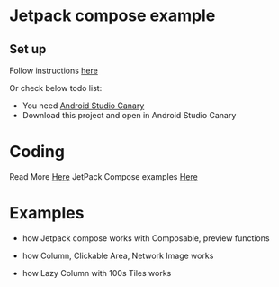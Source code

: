 # Jetpack compose example


## Set up

Follow instructions [here](https://developer.android.com/jetpack/compose/setup)

Or check below todo list:
 * You need [Android Studio Canary](https://developer.android.com/studio/preview) 
 * Download this project and open in Android Studio Canary
 
 # Coding
 
 Read More [Here](https://developer.android.com/courses/pathways/compose)
 JetPack Compose examples [Here](https://github.com/android/compose-samples)
 
 # Examples
 
 * how Jetpack compose works with Composable, preview functions
 
 * how Column, Clickable Area, Network Image works
 
 * how Lazy Column with 100s Tiles works